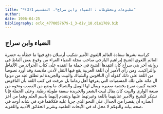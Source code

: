 ```yaml
---
title: "*مطبوعات ومخطوطات : الضياء وابن سراج*. المقتبس 1(3)"
author: 
date: 1906-04-25
bibliography: oclc_4770057679-i_3-div_18.d1e1709.bib
---
```




##  الضياء وابن سراج 


 كراسة نشرها سعادة العالم اللغوي  الأمير  شكيب  أرسلان  دفع فيها ما خطأه به حضرة العالم اللغوي  الشيخ إبراهيم اليازجي  صاحب  مجلة الضياء  الغراء من وقوع بعض ألفاظ في روايته آخر بني سراج كان انتقدها الشيخ في جملة ما انتقده على كتاب الجرائد من الألفاظ والتراكيب. ومن رأي الأمير أن اللغة العربية يقع فيها الثقل لأدنى ملابسة وقد أورد نصوصاً من اللغة على ذلك كقوله أن الناقوس والشباك والبيت والجريدة لم تطلق عند من دونوا ال  مائة  على تلك المسميات التي يعرفها أهل زماننا بل عرفت في كتب اللغة بأن الناقوس خشبة كبيرة تقرع بخشبة صغيرة ويقال لها الوبيل والشباك ما وضع من القصب ونحوه من صنعة الواري والبيت كان يقال لبيت الشعر والجريدة سعفة طويلة رطبة. وعلى الجملة فإنا نشكر للشيخ والأمير عنايتهما باللغة وغيرتهما عليها ونتقدم إليهما باسم العلم وهما من أعز أنصاره أن يقصرا من الجدال على النحو الذي جريا عليه فكلاهما فرد في شأنه أوحد في صحة بيانه والتهكم لا محل له في الأبحاث العلمية وتقرير الحقائق الأدبية   واللغوية. 
